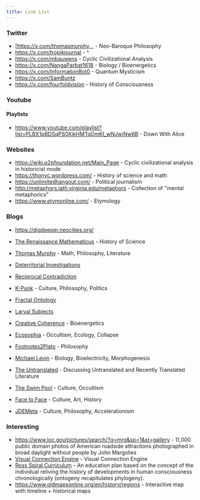 ```yaml
---
title: Link List
---
```

### Twitter
- [https://x.com/thomasmurphy__ - Neo-Baroque Philosophy
- https://x.com/tropikjournal - ^
- https://x.com/mbauwens - Cyclic Civilizational Analysis
- https://x.com/NangaParbat1618 - Biology / Bioenergetics
- https://x.com/InformationBot0 - Quantum Mysticism
- https://x.com/SamBuntz
- https://x.com/fourfoldvision - History of Consciousness

### Youtube

#### Playlists
- https://www.youtube.com/playlist?list=PLBX1pBDSqPS0XjkHMTqDmKI_wNJwiNw6B - Down With Alice

### Websites
- https://wiki.p2pfoundation.net/Main_Page - Cyclic civilizational analysis in historicist mode
- https://thonyc.wordpress.com/ - History of science and math
- https://unlimitedhangout.com/ - Political journalism
- http://metaphors.iath.virginia.edu/metaphors - Collection of "mental metaphorics"
- https://www.etymonline.com/ - Etymology

### Blogs
- https://digdeeper.neocities.org/
-  <p><a href="https://thonyc.wordpress.com/">The Renaissance Mathematicus</a> - History of Science</p>
- <p><a href="https://thomas-murphy.com/">Thomas Murphy</a> - Math, Philosophy, Literature</p>
- <p><a href="https://deterritorialinvestigations.wordpress.com/">Deterritorial Investigations</a></p>
- <p><a href="https://edberg.substack.com/">Reciprocal Contradiction</a></p>
- <p><a href="http://k-punk.abstractdynamics.org/">K-Punk</a> - Culture, Philosophy, Politics</p>
- <p><a href="https://fractalontology.wordpress.com//">Fractal Ontology</a></p>
- <p><a href="https://larvalsubjects.wordpress.com/">Larval Subjects</a></p>
- <p><a href="">Creative Coherence</a> - Bioenergetics</p>
- <p><a href="https://www.ecosophia.net/">Ecosophia</a> - Occultism, Ecology, Collapse</p>
- <p><a href="https://footnotes2plato.com/">Footnotes2Plato</a> - Philosophy</p>
- <p><a href="https://thoughtforms.life/">Michael Levin</a> - Biology, Bioelectricity, Morphogenesis</p>
- <p><a href="https://theuntranslated.wordpress.com/">The Untranslated</a> - Discussing Untranslated and Recently Translated Literature</p>
- <p><a href="https://swimpool.blog/">The Swim Pool</a> - Culture, Occultism</p>
- <p><a href="https://akinokure.blogspot.com/">Face to Face</a> - Culture, Art, History</p>
- <p><a href="https://www.jdemeta.net/">JDEMeta</a> - Culture, Philosophy, Accelerationism</p>

### Interesting
- https://www.loc.gov/pictures/search/?q=mrg&sp=1&st=gallery - 11,000 public domain photos of American roadside attractions photographed in broad daylight without people by John Margolies
- [Visual Connection Engine](https://river.maxbittker.com/) - Visual Connection Engine
- [Ross Spiral Curriculum](https://spiral.ross.org/spiral/#/) - An education plan based on the concept of the individual reliving the history of developments in human consciousness chronologically (ontogeny recapitulates phylogeny).
- https://www.oldmapsonline.org/en/history/regions - Interactive map with timeline + historical maps
